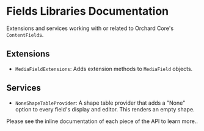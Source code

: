 # Fields Libraries Documentation


Extensions and services working with or related to Orchard Core's `ContentField`s.

## Extensions

- `MediaFieldExtensions`: Adds extension methods to `MediaField` objects.  


## Services

- `NoneShapeTableProvider`: A shape table provider that adds a "None" option to every field's display and editor. This renders an empty shape. 


Please see the inline documentation of each piece of the API to learn more..
